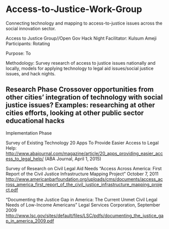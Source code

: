 # Access-to-Justice-Work-Group
Connecting technology and mapping to access-to-justice issues across the social innovation sector.

Access to Justice Group//Open Gov Hack Night
Facilitator: Kulsum Ameji
Participants: Rotating

Purpose: To 

Methodology: Survey research of access to justice issues nationally and locally, models for applying technology to legal aid issues/social justice issues, and hack nights. 


Research Phase
Crossover opportunities from other cities’ integration of technology with social justice issues?
Examples: researching at other cities efforts, looking at other public sector educational hacks
- 

Implementation Phase


Survey of Existing Technology
20 Apps To Provide Easier Access to Legal Help: http://www.abajournal.com/magazine/article/20_apps_providing_easier_access_to_legal_help/
(ABA Journal, April 1, 2015)


Survey of Research on Civil Legal Aid Needs
“Access Across America: First Report of the Civil Justice Infrastructure Mapping Project” October 7, 2011
http://www.americanbarfoundation.org/uploads/cms/documents/access_across_america_first_report_of_the_civil_justice_infrastructure_mapping_project.pdf

“Documenting the Justice Gap in America: The Current Unmet Civil Legal Needs of Low-Income Americans” Legal Services Corporation, September 2009
http://www.lsc.gov/sites/default/files/LSC/pdfs/documenting_the_justice_gap_in_america_2009.pdf














